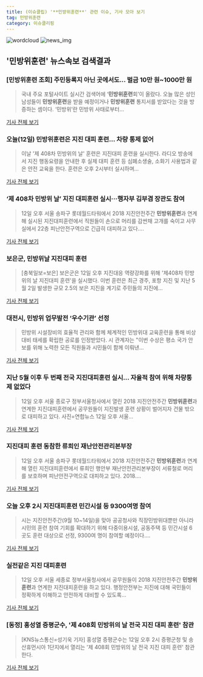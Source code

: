 ```yaml
---
title: (이슈클립) '**민방위훈련**' 관련 이슈, 기사 모아 보기
tag: 민방위훈련
category: 이슈클리핑
---
```

![wordcloud](https://s3.ap-northeast-2.amazonaws.com/lyrics101-wordcloud/2018-09-12-1536731637.png)
![news_img](https://user-images.githubusercontent.com/42597476/44507050-1206f400-a6e4-11e8-8d98-7ffbfebb353f.png)
## **'**민방위훈련**'** 뉴스속보 검색결과
### [**민방위훈련** 조회] 주민등록지 아닌 곳에서도… 벌금 10만 원~1000만 원

>국내 주요 포털사이트 실시간 검색어에 ‘**민방위훈련**회’이 올랐다. 오늘 많은 성인 남성들이 **민방위훈련**을 받을 예정이거나 **민방위훈련** 통지서를 받았다는 것을 방증하는 셈이다. ‘민방위’란 민방위 사태로부터...

<a href="http://www.kookje.co.kr/news2011/asp/newsbody.asp?code=0300&key=20180912.99099004924" target="_blank">기사 전체 보기</a>

### 오늘(12일) **민방위훈련**은 지진 대피 훈련… 차량 통제 없어

>이날 '제 408차 민방위의 날' 훈련은 지진대피 훈련을 실시한다. 라디오 방송에서 지진 행동요령을 안내한 후 실제 대피 훈련 등 심폐소생술, 소화기 사용법과 같은 안전 교육을 한다. 훈련은 오후 2시부터 실시하며...

<a href="http://news20.busan.com/controller/newsController.jsp?newsId=20180912000117" target="_blank">기사 전체 보기</a>

### ‘제 408차 민방위 날’ 지진 대피훈련 실시···행자부 김부겸 장관도 참여

>12일 오후 서울 송파구 롯데월드타워에서 2018 지진안전주간 **민방위훈련**과 연계해 실시된 지진대피훈련에서 직원들이 손으로 머리를 감싼채 고개를 숙이고 사무실에서 22층 피난안전구역으로 긴급히 대피하고 있다....

<a href="http://sports.khan.co.kr/news/sk_index.html?art_id=201809121442003&sec_id=560901&pt=nv" target="_blank">기사 전체 보기</a>

### 보은군, 민방위날 지진대피 훈련

>[충북일보=보은] 보은군은 12일 오후 지진대응 역량강화를 위해 '제408차 민방위의 날 지진대피 훈련'을 실시했다. 이번 훈련은 최근 경주, 포항 지진 및 지난 5월 2일 발생한 규모 2.5의 보은 지진을 계기로 주민들의 지진에...

<a href="http://www.inews365.com/news/article.html?no=552258" target="_blank">기사 전체 보기</a>

### 대전시, 민방위 업무발전 ‘우수기관’ 선정

>민방위 시설장비의 효율적 관리와 함께 체계적인 민방위대 교육훈련을 통해 비상대비 태세를 확립한 공로를 인정받았다. 시 관계자는 "이번 수상은 평소 국가 안보를 위해 노력한 모든 직원들과 시민들이 함께 이뤄낸...

<a href="http://www.daejonilbo.com/news/newsitem.asp?pk_no=1334424" target="_blank">기사 전체 보기</a>

### 지난 5월 이후 두 번째 전국 지진대피훈련 실시… 자율적 참여 위해 차량통제 없었다

>12일 오후 서울 종로구 정부서울청사에서 열린 2018 지진안전주간 **민방위훈련**과 연계한 지진대피훈련에서 공무원들이 지진발생 훈련 상황이 벌어지자 건물 밖으로 대피하고 있다. 사진=연합뉴스 12일 오후 서울...

<a href="http://www.joongboo.com/news/articleView.html?idxno=1286466" target="_blank">기사 전체 보기</a>

### 지진대피 훈련 동참한 류희인 재난안전관리본부장

>12일 오후 서울 송파구 롯데월드타워에서 2018 지진안전주간 **민방위훈련**과 연계해 열린 지진대피훈련에서 류희인 행안부 재난안전관리본부장이 서류철로 머리를 보호하며 피난안전구역으로 대피하고 있다. 2018....

<a href="http://app.yonhapnews.co.kr/YNA/Basic/SNS/r.aspx?c=PYH20180912140300013&did=1196m" target="_blank">기사 전체 보기</a>

### 오늘 오후 2시 지진대피훈련 민간시설 등 9300여명 참여

>시는 지진안전주간(9월 10~14일)을 맞아 공공청사와 직장민방위대뿐만 아니라 시민의 훈련 참여 기회를 확대하기 위해 다중이용시설, 공동주택 등 민간시설 6곳도 훈련 대상으로 선정, 9300여 명이 참여할 예정이다....

<a href="http://www.kwangju.co.kr/read.php3?aid=1536678000641209004" target="_blank">기사 전체 보기</a>

### 실전같은 지진 대피훈련

>12일 오후 서울 세종로 정부서울청사에서 공무원들이 2018 지진안전주간 **민방위훈련**과 연계한 지진대피훈련을 하고 있다. 행정안전부는 지진에 대해 국민들이 정확하게 이해하고 안전하게 대비할 수 있도록...

<a href="http://news1.kr/photos/view/?3297067" target="_blank">기사 전체 보기</a>

### [동정] 홍성열 증평군수, '제 408회 민방위의 날 전국 지진 대피 훈련' 참관

>[KNS뉴스통신=성기욱 기자]  홍성열 증평군수는 12일 오후 2시 증평군청 및 송산휴먼시아 1단지에서 열리는 '제 408회 민방위의 날 전국 지진 대피 훈련' 참관한다.

<a href="http://www.kns.tv/news/articleView.html?idxno=469273" target="_blank">기사 전체 보기</a>


